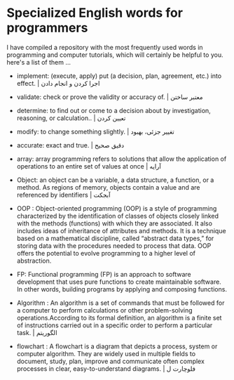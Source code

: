 # Specialized English words for programmers
I have compiled a repository with the most frequently used words in programming and computer tutorials, which will certainly be helpful to you.
here's a list of them ...

- implement: (execute, apply) put (a decision, plan, agreement, etc.) into effect. | اجرا کردن و انجام دادن
- validate: check or prove the validity or accuracy of. |  معتبر ساختن
- determine: to find out or come to a decision about by investigation, reasoning, or calculation.. | تعیین کردن
- modify: to change something slightly. | تغییر جزئی، بهبود
- accurate: exact and true. | دقیق صحیح
- array: array programming refers to solutions that allow the application of operations to an entire set of values at once | آرایه
- Object: an object can be a variable, a data structure, a function, or a method. As regions of memory, objects contain a value and are referenced by identifiers | آبجکت

- OOP : Object-oriented programming (OOP) is a style of programming characterized by the identification of classes of objects closely linked with the methods (functions) with which they are associated. It also includes ideas of inheritance of attributes and methods. It is a technique based on a mathematical discipline, called “abstract data types,” for storing data with the procedures needed to process that data. OOP offers the potential to evolve programming to a higher level of abstraction.

- FP: Functional programming (FP) is an approach to software development that uses pure functions to create maintainable software. In other words, building programs by applying and composing functions.

- Algorithm : An algorithm is a set of commands that must be followed for a computer to perform calculations or other problem-solving operations.According to its formal definition, an algorithm is a finite set of instructions carried out in a specific order to perform a particular task. | الگوریتم

- flowchart : A flowchart is a diagram that depicts a process, system or computer algorithm. They are widely used in multiple fields to document, study, plan, improve and communicate often complex processes in clear, easy-to-understand diagrams. | فلوچارت
ل




